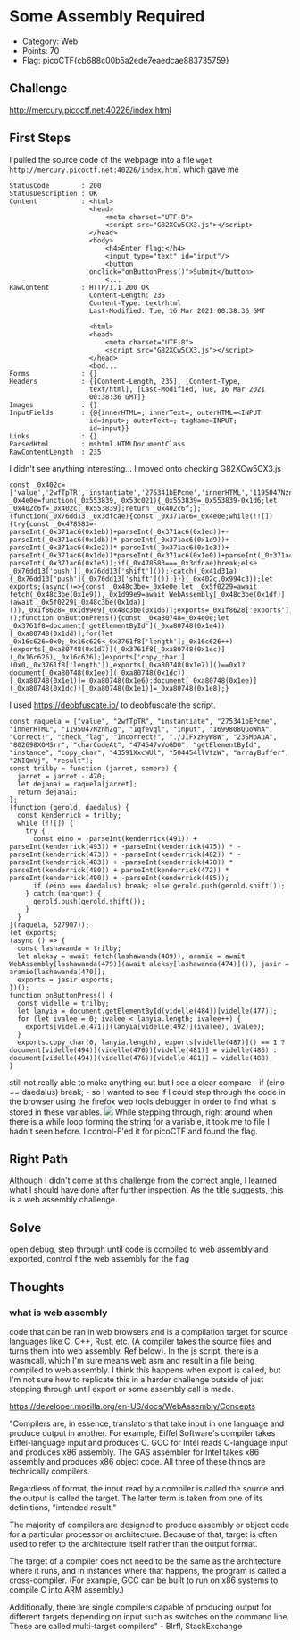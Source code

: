 # Some Assembly Required
- Category: Web
- Points: 70
- Flag: picoCTF{cb688c00b5a2ede7eaedcae883735759}

## Challenge
http://mercury.picoctf.net:40226/index.html

## First Steps
I pulled the source code of the webpage into a file
```wget http://mercury.picoctf.net:40226/index.html```
which gave me
```
StatusCode        : 200
StatusDescription : OK
Content           : <html>
                    <head>
                    	<meta charset="UTF-8">
                    	<script src="G82XCw5CX3.js"></script>
                    </head>
                    <body>
                    	<h4>Enter flag:</h4>
                    	<input type="text" id="input"/>
                    	<button 
                    onclick="onButtonPress()">Submit</button>
                    	<...
RawContent        : HTTP/1.1 200 OK
                    Content-Length: 235
                    Content-Type: text/html
                    Last-Modified: Tue, 16 Mar 2021 00:38:36 GMT
                    
                    <html>
                    <head>
                    	<meta charset="UTF-8">
                    	<script src="G82XCw5CX3.js"></script>
                    </head>
                    <bod...
Forms             : {}
Headers           : {[Content-Length, 235], [Content-Type, 
                    text/html], [Last-Modified, Tue, 16 Mar 2021 
                    00:38:36 GMT]}
Images            : {}
InputFields       : {@{innerHTML=; innerText=; outerHTML=<INPUT 
                    id=input>; outerText=; tagName=INPUT; 
                    id=input}}
Links             : {}
ParsedHtml        : mshtml.HTMLDocumentClass
RawContentLength  : 235
```
I didn't see anything interesting...
I moved onto checking G82XCw5CX3.js
```
const _0x402c=['value','2wfTpTR','instantiate','275341bEPcme','innerHTML','1195047NznhZg','1qfevql','input','1699808QuoWhA','Correct!','check_flag','Incorrect!','./JIFxzHyW8W','23SMpAuA','802698XOMSrr','charCodeAt','474547vVoGDO','getElementById','instance','copy_char','43591XxcWUl','504454llVtzW','arrayBuffer','2NIQmVj','result'];const _0x4e0e=function(_0x553839,_0x53c021){_0x553839=_0x553839-0x1d6;let _0x402c6f=_0x402c[_0x553839];return _0x402c6f;};(function(_0x76dd13,_0x3dfcae){const _0x371ac6=_0x4e0e;while(!![]){try{const _0x478583=-parseInt(_0x371ac6(0x1eb))+parseInt(_0x371ac6(0x1ed))+-parseInt(_0x371ac6(0x1db))*-parseInt(_0x371ac6(0x1d9))+-parseInt(_0x371ac6(0x1e2))*-parseInt(_0x371ac6(0x1e3))+-parseInt(_0x371ac6(0x1de))*parseInt(_0x371ac6(0x1e0))+parseInt(_0x371ac6(0x1d8))*parseInt(_0x371ac6(0x1ea))+-parseInt(_0x371ac6(0x1e5));if(_0x478583===_0x3dfcae)break;else _0x76dd13['push'](_0x76dd13['shift']());}catch(_0x41d31a){_0x76dd13['push'](_0x76dd13['shift']());}}}(_0x402c,0x994c3));let exports;(async()=>{const _0x48c3be=_0x4e0e;let _0x5f0229=await fetch(_0x48c3be(0x1e9)),_0x1d99e9=await WebAssembly[_0x48c3be(0x1df)](await _0x5f0229[_0x48c3be(0x1da)]()),_0x1f8628=_0x1d99e9[_0x48c3be(0x1d6)];exports=_0x1f8628['exports'];})();function onButtonPress(){const _0xa80748=_0x4e0e;let _0x3761f8=document['getElementById'](_0xa80748(0x1e4))[_0xa80748(0x1dd)];for(let _0x16c626=0x0;_0x16c626<_0x3761f8['length'];_0x16c626++){exports[_0xa80748(0x1d7)](_0x3761f8[_0xa80748(0x1ec)](_0x16c626),_0x16c626);}exports['copy_char'](0x0,_0x3761f8['length']),exports[_0xa80748(0x1e7)]()==0x1?document[_0xa80748(0x1ee)](_0xa80748(0x1dc))[_0xa80748(0x1e1)]=_0xa80748(0x1e6):document[_0xa80748(0x1ee)](_0xa80748(0x1dc))[_0xa80748(0x1e1)]=_0xa80748(0x1e8);}
```
I used https://deobfuscate.io/ to deobfuscate the script.
```
const raquela = ["value", "2wfTpTR", "instantiate", "275341bEPcme", "innerHTML", "1195047NznhZg", "1qfevql", "input", "1699808QuoWhA", "Correct!", "check_flag", "Incorrect!", "./JIFxzHyW8W", "23SMpAuA", "802698XOMSrr", "charCodeAt", "474547vVoGDO", "getElementById", "instance", "copy_char", "43591XxcWUl", "504454llVtzW", "arrayBuffer", "2NIQmVj", "result"];
const trilby = function (jarret, semere) {
  jarret = jarret - 470;
  let dejanai = raquela[jarret];
  return dejanai;
};
(function (gerold, daedalus) {
  const kenderrick = trilby;
  while (!![]) {
    try {
      const eino = -parseInt(kenderrick(491)) + parseInt(kenderrick(493)) + -parseInt(kenderrick(475)) * -parseInt(kenderrick(473)) + -parseInt(kenderrick(482)) * -parseInt(kenderrick(483)) + -parseInt(kenderrick(478)) * parseInt(kenderrick(480)) + parseInt(kenderrick(472)) * parseInt(kenderrick(490)) + -parseInt(kenderrick(485));
      if (eino === daedalus) break; else gerold.push(gerold.shift());
    } catch (marquet) {
      gerold.push(gerold.shift());
    }
  }
}(raquela, 627907));
let exports;
(async () => {
  const lashawanda = trilby;
  let aleksy = await fetch(lashawanda(489)), aramie = await WebAssembly[lashawanda(479)](await aleksy[lashawanda(474)]()), jasir = aramie[lashawanda(470)];
  exports = jasir.exports;
})();
function onButtonPress() {
  const videlle = trilby;
  let lanyia = document.getElementById(videlle(484))[videlle(477)];
  for (let ivalee = 0; ivalee < lanyia.length; ivalee++) {
    exports[videlle(471)](lanyia[videlle(492)](ivalee), ivalee);
  }
  exports.copy_char(0, lanyia.length), exports[videlle(487)]() == 1 ? document[videlle(494)](videlle(476))[videlle(481)] = videlle(486) : document[videlle(494)](videlle(476))[videlle(481)] = videlle(488);
}
```
still not really able to make anything out but I see a clear compare - if (eino == daedalus) break; - so I wanted to see if I could step through the code in the browser using the firefox web tools debugger in order to find what is stored in these variables. 
![](some_assembly_required.png) While stepping through, right around when there is a while loop forming the string for a variable, it took me to file I hadn't seen before. I control-F'ed it for picoCTF and found the flag.

## Right Path
Although I didn't come at this challenge from the correct angle, I learned what I should have done after further inspection. As the title suggests, this is a web assembly challenge. 

## Solve
open debug, step through until code is compiled to web assembly and exported, control f the web assembly for the flag


## Thoughts
### what is web assembly
code that can be ran in web browsers and is a compilation target for source languages like C, C++, Rust, etc. (A compiler takes the source files and turns them into web assembly. Ref below). In the js script, there is a wasmcall, which I'm sure means web asm and result in a file being compiled to web assembly. I think this happens when export is called, but I'm not sure how to replicate this in a harder challenge outside of just stepping through until export or some assembly call is made. 


https://developer.mozilla.org/en-US/docs/WebAssembly/Concepts


"Compilers are, in essence, translators that take input in one language and produce output in another. For example, Eiffel Software's compiler takes Eiffel-language input and produces C. GCC for Intel reads C-language input and produces x86 assembly. The GAS assembler for Intel takes x86 assembly and produces x86 object code. All three of these things are technically compilers.

Regardless of format, the input read by a compiler is called the source and the output is called the target. The latter term is taken from one of its definitions, "intended result."

The majority of compilers are designed to produce assembly or object code for a particular processor or architecture. Because of that, target is often used to refer to the architecture itself rather than the output format.

The target of a compiler does not need to be the same as the architecture where it runs, and in instances where that happens, the program is called a cross-compiler. (For example, GCC can be built to run on x86 systems to compile C into ARM assembly.)

Additionally, there are single compilers capable of producing output for different targets depending on input such as switches on the command line. These are called multi-target compilers" - Blrfl, StackExchange

